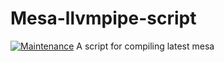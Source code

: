 # Mesa-llvmpipe-script
[![Maintenance](https://img.shields.io/badge/Maintained%3F-no-red.svg)](https://bitbucket.org/lbesson/ansi-colors)
A script for compiling latest mesa 
